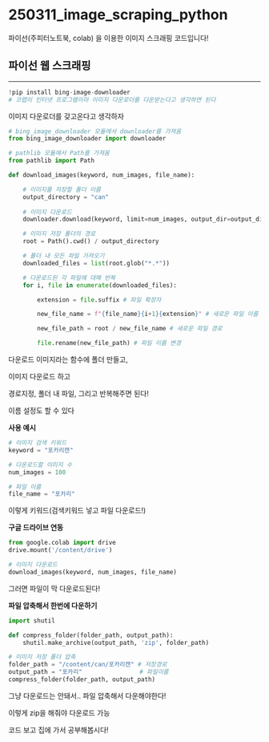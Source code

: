 # 250311_image_scraping_python
파이선(주피터노트북, colab) 을 이용한 이미지 스크래핑 코드입니다!

## 파이선 웹 스크래핑

---

```python
!pip install bing-image-downloader
# 코랩이 인터넷 프로그램이라 이미지 다운로더를 다운받는다고 생각하면 된다
```

이미지 다운로더를 갖고온다고 생각하자

```python
# bing_image_downloader 모듈에서 downloader를 가져옴
from bing_image_downloader import downloader 

# pathlib 모듈에서 Path를 가져옴
from pathlib import Path 

def download_images(keyword, num_images, file_name):

    # 이미지를 저장할 폴더 이름
    output_directory = "can" 
    
    # 이미지 다운로드
    downloader.download(keyword, limit=num_images, output_dir=output_directory, adult_filter_off=True, force_replace=False, timeout=60)

    # 이미지 저장 폴더의 경로
    root = Path().cwd() / output_directory 

    # 폴더 내 모든 파일 가져오기
    downloaded_files = list(root.glob("*.*")) 

    # 다운로드된 각 파일에 대해 반복
    for i, file in enumerate(downloaded_files): 

        extension = file.suffix # 파일 확장자

        new_file_name = f"{file_name}{i+1}{extension}" # 새로운 파일 이름

        new_file_path = root / new_file_name # 새로운 파일 경로

        file.rename(new_file_path) # 파일 이름 변경

```

다운로드 이미지라는 함수에 폴더 만들고,

이미지 다운로드 하고

경로지정, 폴더 내 파일, 그리고 반복해주면 된다!

이름 설정도 할 수 있다

**사용 예시**

```python
# 이미지 검색 키워드
keyword = "포카리캔" 

# 다운로드할 이미지 수
num_images = 100 

# 파일 이름
file_name = "포카리" 
```

이렇게 키워드(검색키워드 넣고 파일 다운로드!)

**구글 드라이브 연동**

```python
from google.colab import drive
drive.mount('/content/drive') 

# 이미지 다운로드
download_images(keyword, num_images, file_name) 
```

그러면 파일이 막 다운로드된다!

**파일 압축해서 한번에 다운하기**

```python
import shutil

def compress_folder(folder_path, output_path):
    shutil.make_archive(output_path, 'zip', folder_path)

# 이미지 저장 폴더 압축
folder_path = "/content/can/포카리캔" # 저장경로
output_path = "포카리"                # 파일이름
compress_folder(folder_path, output_path)
```

그냥 다운로드는 안돼서.. 파일 압축해서 다운해야한다!


이렇게 zip을 해줘야 다운로드 가능

코드 보고 집에 가서 공부해봅시다!
